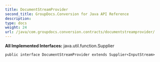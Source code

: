 ```yaml
---
title: DocumentStreamProvider
second_title: GroupDocs.Conversion for Java API Reference
description: 
type: docs
weight: 24
url: /java/com.groupdocs.conversion.contracts/documentstreamprovider/
---
```

**All Implemented Interfaces:**
java.util.function.Supplier
```
public interface DocumentStreamProvider extends Supplier<InputStream>
```
